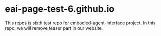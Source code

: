 # eai-page-test-6.github.io

This repos is sixth test repo for embodied-agent-interface project. In this repo, we will remove teaser part in our website.